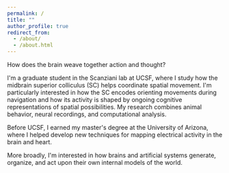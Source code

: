 ```yaml
---
permalink: /
title: ""
author_profile: true
redirect_from: 
  - /about/
  - /about.html
---
```


How does the brain weave together action and thought?

I'm a graduate student in the Scanziani lab at UCSF, where I study how the midbrain superior colliculus (SC) helps coordinate spatial movement. I'm particularly interested in how the SC encodes orienting movements during navigation and how its activity is shaped by ongoing cognitive representations of spatial possibilities. My research combines animal behavior, neural recordings, and computational analysis.

Before UCSF, I earned my master's degree at the University of Arizona, where I helped develop new techniques for mapping electrical activity in the brain and heart.

More broadly, I'm interested in how brains and artificial systems generate, organize, and act upon their own internal models of the world.
